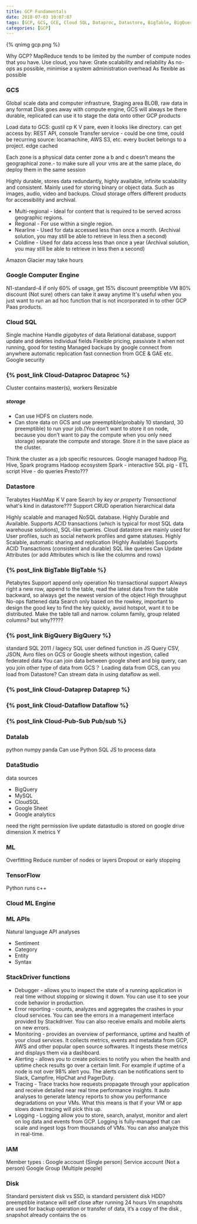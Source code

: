 ```yaml
---
title: GCP Fundamentals
date: 2018-07-03 10:07:07
tags: [GCP, GCS, GCE, Cloud SQL, Dataproc, Datastore, BigTable, BigQuery, Datalab, TensorFlow, Cloud ML Engine, ML APIs]
categories: [GCP]
---
```


{% qnimg gcp.png %}

Why GCP? 
MapReduce tends to be limited by the number of compute nodes that you have. Use cloud, you have:
Grate scalability and reliability
As no-ops as possible, minimise a system administration overhead
As flexible as possible


### GCS
Global scale data and computer infrastrure, Staging area
BLOB, raw data in any format
Disk goes away with compute engine, GCS will always be there
durable, replicated
can use it to stage the data onto other GCP products

Load data to GCS: gustil cp
K V pare, even it looks like directory.
can get access by: REST API, console
Transfer service - could be one time, could be recurring
source: locamachine, AWS S3, etc.
every bucket belongs to a project.
edge cached

Each zone is a physical data center
zone a b and c doesn’t means the geographical zone.- to make sure all your vms are at the same place, do deploy them in the same session

Highly durable, stores data redundantly, highly available, infinite scalability and consistent. Mainly used for storing binary or object data. Such as images, audio, video and backups.
Cloud storage offers different products for accessibility and archival.

* Multi-regional - Ideal for content that is required to be served across geographic regions.
* Regional - For use within a single region.
* Nearline - Used for data accessed less than once a month. (Archival solution, you may still be able to retrieve in less then a second)
* Coldline - Used for data access less than once a year (Archival solution, you may still be able to retrieve in less then a second)

Amazon Glacier may take hours



### Google Computer Engine
N1-standard-4
if only 60% of usage, get 15% discount
preemptible VM 80% discount (Not sure) others can take it away anytime
It's useful when you just want to run an ad hoc function that is not incorporated in to other GCP Paas products.

### Cloud SQL
Single machine
Handle *gigabytes* of data
Relational database, support update and deletes individual fields
Flexible pricing, passivate it when not running, good for testing
Managed backups by google
connect from anywhere
automatic replication
fast connection from GCE & GAE etc.
Google security

### {% post_link Cloud-Dataproc Dataproc %}
Cluster contains master(s), workers
Resizable
##### storage
* Can use HDFS on clusters node.
* Can store data on GCS and use preemptible(probably 10 standard, 30 preemptible) to run your job.(You don’t want to store it on node, because you don’t want to pay the compute when you only need storage) separate the compute and storage. Store it in the save place as the cluster.

Think the cluster as a job specific resources.
Google managed hadoop Pig, Hive, Spark programs
Hadoop ecosystem
Spark - interactive SQL
pig - ETL script
Hive - do queries
Presto???

### Datastore
Terabytes
HashMap K V pare
Search by *key or property*
*Transactional*
what's kind in datastore???
Support CRUD operation
hierarchical data

Highly scalable and managed NoSQL database. Highly Durable and Available. Supports ACID transactions (which is typical for most SQL data warehouse solutions), SQL-like queries.
Cloud datastore are mainly used for User profiles, such as social network profiles and game statuses.
Highly Scalable, automatic sharing and replication (Highly Available)
Supports ACID Transactions (consistent and durable)
SQL like queries
Can Update Attributes (or add Attributes which is like the columns and rows)

### {% post_link BigTable BigTable %}
Petabytes
Support append only operation
No transactional support
Always right a new row, append to the table, read the latest data from the table backward, so always get the newest version of the object
High throughput 
No-ops
flattened data
Search only based on the rowkey, important to design the good key
to find the key quickly, avoid hotspot, want it to be distributed.
Make the table tall and narrow.
column family, group related columns? but why?????

### {% post_link BigQuery BigQuery %}
standard SQL 2011 / lagecy SQL
user defined function in JS
Query CSV, JSON, Avro files on GCS or Google sheets without ingestion, called federated data
You can join data between google sheet and big query, can you join other type of data from GCS？
Loading data from GCS, can you load from Datastore?
Can stream data in using dataflow as well.

### {% post_link Cloud-Dataprep Dataprep %}

### {% post_link Cloud-Dataflow Dataflow %}

### {% post_link Cloud-Pub-Sub Pub/sub %}

### Datalab
python numpy panda
Can use Python SQL JS to process data

### DataStudio 
data sources
* BigQuery
* MySQL
* CloudSQL
* Google Sheet
* Google analytics

need the right permission
live update
datastudio is stored on google drive
dimension X 
metrics  Y

### ML
Overfitting
Reduce number of nodes or layers
Dropout or early stopping


### TensorFlow
Python runs c++

### Cloud ML Engine

### ML APIs
Natural language API analyses
* Sentiment
* Category
* Entity
* Syntax

### StackDriver functions 
* Debugger - allows you to inspect the state of a running application in real time without stopping or slowing it down. You can use it to see your code behavior in production.
* Error reporting - counts, analyzes and aggregates the crashes in your cloud services. You can see the errors in a management interface provided by Stackdriver. You can also receive emails and mobile alerts on new errors.
* Monitoring - provides an overview of performance, uptime and health of your cloud services. It collects metrics, events and metadata from GCP, AWS and other popular open source softwares. It ingests these metrics and displays them via a dashboard.
* Alerting - allows you to create policies to notify you when the health and uptime check results go over a certain limit. For example if uptime of a node is not over 98% alert you. The alerts can be notifications sent to Slack, Campfire, HipChat and PagerDuty.
* Tracing - Trace tracks how requests propagate through your application and receive detailed near real time performance insights. It auto analyses to generate latency reports to show you performance degradations on your VMs. What this means is that if your VM or app slows down tracing will pick this up.
* Logging - Logging allow you to store, search, analyst, monitor and alert on log data and events from GCP. Logging is fully-managed that can scale and ingest logs from thousands of VMs. You can also analyze this in real-time.

### IAM
Member types :
Google account (Single person) 
Service account (Not a person)
Google Group (Multiple people)

### Disk
Standard persistent disk vs SSD, is standard persistent disk HDD?
preemptible instance will self close after running 24 hours
Vm snapshots are used for backup operation or transfer of data, it’s a copy of the disk , snapshot already contains the os


